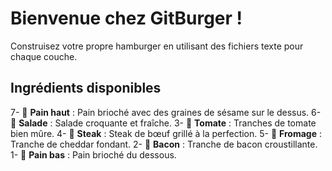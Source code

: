 # Bienvenue chez GitBurger !

Construisez votre propre hamburger en utilisant des fichiers texte pour chaque couche.

## Ingrédients disponibles

7- 🥯 **Pain haut** : Pain brioché avec des graines de sésame sur le dessus.
6- 🥬 **Salade** : Salade croquante et fraîche.
3- 🍅 **Tomate** : Tranches de tomate bien mûre.
4- 🥩 **Steak** : Steak de bœuf grillé à la perfection.
5- 🧀 **Fromage** : Tranche de cheddar fondant.
2- 🥓 **Bacon** : Tranche de bacon croustillante.
1- 🍞 **Pain bas** : Pain brioché du dessous.
